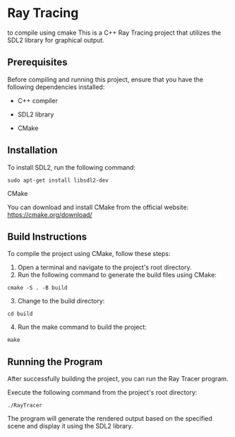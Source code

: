 # Ray Tracing

to compile using cmake 
This is a C++ Ray Tracing project that utilizes the SDL2 library for graphical output. 

## Prerequisites 

Before compiling and running this project, ensure that you have the following dependencies installed: 

* C++ compiler
- SDL2 library 
* CMake 

## Installation 

To install SDL2, run the following command: 

``` 
sudo apt-get install libsdl2-dev
```

CMake

You can download and install CMake from the official website: https://cmake.org/download/ 

## Build Instructions

To compile the project using CMake, follow these steps:

1. Open a terminal and navigate to the project's root directory. 
2. Run the following command to generate the build files using CMake:
```
cmake -S . -B build
``` 
3. 	Change to the build directory: 
```
cd build
```
4.	Run the make command to build the project: 
```
make
``` 

## Running the Program 

After successfully building the project, you can run the Ray Tracer program.

Execute the following command from the project's root directory:
```
./RayTracer
```

The program will generate the rendered output based on the specified scene and display it using the SDL2 library.